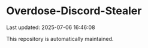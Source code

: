 # Overdose-Discord-Stealer

Last updated: 2025-07-06 16:46:08

This repository is automatically maintained.
